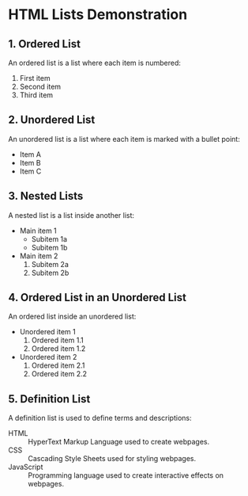 <!DOCTYPE html>
<html lang="en">
<head>
 <meta charset="UTF-8">
 <meta name="viewport" content="width=device-width, initial-scale=1.0">
 <title>HTML Lists Example</title>
</head>
<body>
 <h1>HTML Lists Demonstration</h1>
 <h2>1. Ordered List</h2>
 <p>An ordered list is a list where each item is numbered:</p>
 <ol>
 <li>First item</li>
 <li>Second item</li>
 <li>Third item</li>
 </ol>
 <h2>2. Unordered List</h2>
 <p>An unordered list is a list where each item is marked with a bullet point:</p>
 <ul>
 <li>Item A</li>
 <li>Item B</li>
 <li>Item C</li>
 </ul>
 <h2>3. Nested Lists</h2>
 <p>A nested list is a list inside another list:</p>
 <ul>
 <li>Main item 1
 <ul>
 <li>Subitem 1a</li>
 <li>Subitem 1b</li>
 </ul>
 </li>
 <li>Main item 2
 <ol>
 <li>Subitem 2a</li>
 <li>Subitem 2b</li>
 </ol>
 </li>
 </ul>
 <h2>4. Ordered List in an Unordered List</h2>
 <p>An ordered list inside an unordered list:</p>
 <ul>
 <li>Unordered item 1
 <ol>
 <li>Ordered item 1.1</li>
 <li>Ordered item 1.2</li>
 </ol>
 </li>
 <li>Unordered item 2
 <ol>
 <li>Ordered item 2.1</li>
 <li>Ordered item 2.2</li>
 </ol>
 </li>
 </ul>
 <h2>5. Definition List</h2>
 <p>A definition list is used to define terms and descriptions:</p>
 <dl>
 <dt>HTML</dt>
 <dd>HyperText Markup Language used to create webpages.</dd>
 <dt>CSS</dt>
 <dd>Cascading Style Sheets used for styling webpages.</dd>
 <dt>JavaScript</dt>
 <dd>Programming language used to create interactive effects on webpages.</dd>
 </dl>
</body>
</html> 
